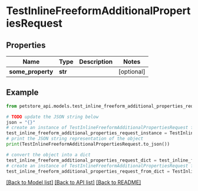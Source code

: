 # TestInlineFreeformAdditionalPropertiesRequest


## Properties

Name | Type | Description | Notes
------------ | ------------- | ------------- | -------------
**some_property** | **str** |  | [optional] 

## Example

```python
from petstore_api.models.test_inline_freeform_additional_properties_request import TestInlineFreeformAdditionalPropertiesRequest

# TODO update the JSON string below
json = "{}"
# create an instance of TestInlineFreeformAdditionalPropertiesRequest from a JSON string
test_inline_freeform_additional_properties_request_instance = TestInlineFreeformAdditionalPropertiesRequest.from_json(json)
# print the JSON string representation of the object
print(TestInlineFreeformAdditionalPropertiesRequest.to_json())

# convert the object into a dict
test_inline_freeform_additional_properties_request_dict = test_inline_freeform_additional_properties_request_instance.to_dict()
# create an instance of TestInlineFreeformAdditionalPropertiesRequest from a dict
test_inline_freeform_additional_properties_request_from_dict = TestInlineFreeformAdditionalPropertiesRequest.from_dict(test_inline_freeform_additional_properties_request_dict)
```
[[Back to Model list]](../README.md#documentation-for-models) [[Back to API list]](../README.md#documentation-for-api-endpoints) [[Back to README]](../README.md)


